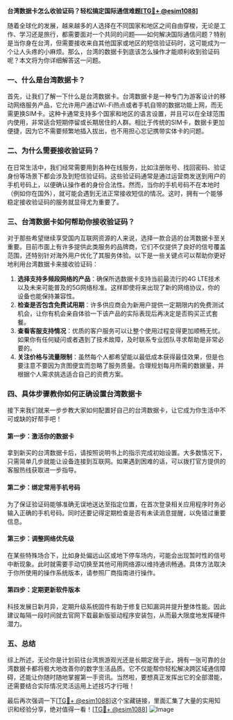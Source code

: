 **台湾数据卡怎么收验证码？轻松搞定国际通信难题[[TG💪+ @esim1088](https://t.me/s/esim1088)]**

随着全球化的发展，越来越多的人选择在不同国家和地区之间自由穿梭，无论是工作、学习还是旅行，都需要面对一个共同的问题——如何解决国际通信问题？特别是当你身在台湾，但需要接收来自其他国家或地区的短信验证码时，这可能成为一个让人头疼的小麻烦。那么，台湾的数据卡到底该怎么操作才能顺利收到验证码呢？本文将为你详细解答这一问题。

### 一、什么是台湾数据卡？

首先，让我们了解一下什么是台湾数据卡。台湾数据卡是一种专门为游客设计的移动网络服务产品，它允许用户通过Wi-Fi热点或者手机自带的数据功能上网，而无需更换SIM卡。这种卡通常支持多个国家和地区的语言设置，并且可以在全球范围内使用，非常适合短期停留或长期居住的人群。相比于传统的SIM卡，数据卡更加便捷，因为它不需要频繁地插入拔出，也不用担心忘记携带实体卡的问题。

### 二、为什么需要接收验证码？

在日常生活中，我们经常需要用到各种在线服务，比如注册账号、找回密码、验证身份等场景下都会涉及到短信验证码。这些验证码通常是通过运营商发送到用户的手机号码上，以便确认操作者的身份合法性。然而，当你的手机号码不在本地时（例如你在国外），就可能会遇到无法正常接收短信的情况。这时，拥有一个能够稳定接收验证码的服务就显得尤为重要了。

### 三、台湾数据卡如何帮助你接收验证码？

对于那些希望继续享受国内互联网资源的人来说，选择一款合适的台湾数据卡至关重要。目前市面上有许多提供此类服务的品牌商，它们不仅提供了良好的信号覆盖范围，还特别针对海外用户优化了其服务体验。以下是一些关键点可以帮助你更好地利用台湾数据卡来接收验证码：

1. **选择支持多频段网络的产品**：确保所选数据卡支持当前最流行的4G LTE技术以及未来可能普及的5G网络标准。这样即使将来出现了新的网络协议，你的设备也能保持兼容性。
2. **检查是否包含免费试用期**：许多供应商会为新用户提供一定期限内的免费测试机会，让你有机会亲自体验一下该产品的实际表现后再决定是否购买正式套餐。
3. **查看客服支持情况**：优质的客户服务可以让整个使用过程变得更加顺畅无忧。如果你有任何疑问或者遇到了技术故障，及时联系专业团队寻求帮助是非常必要的。
4. **关注价格与流量限制**：虽然每个人都希望能以最低成本获得最佳效果，但是也要注意不要因为贪图便宜而忽略了服务质量。合理规划每月所需的数据量，并根据个人需求挑选适合自己的资费方案。

### 四、具体步骤教你如何正确设置台湾数据卡

接下来我们就来一步步教大家如何配置好自己的台湾数据卡，让它成为你生活中不可或缺的好帮手吧！

#### 第一步：激活你的数据卡
拿到新买的台湾数据卡后，请按照说明书上的指示完成初始设置。大多数情况下，只需简单几步就能让设备连接到互联网。如果遇到困难的话，可以拨打官方提供的客服热线获取进一步指导。

#### 第二步：绑定常用手机号码
为了保证验证码能够准确无误地送达至指定位置，在首次登录相关应用程序时务必输入正确的手机号码。同时还要记得定期检查是否有未读消息提醒，以免错过重要信息。

#### 第三步：调整网络优先级
在某些特殊场合下，比如身处偏远山区或地下停车场内，可能会出现暂时性的信号中断现象。此时就需要手动切换至其他可用网络源以维持通讯畅通。具体方法取决于你所使用的操作系统版本，请参照厂商指南进行操作。

#### 第四步：定期更新软件版本
科技发展日新月异，定期升级系统固件有助于修复已知漏洞并提升整体性能。因此建议每隔一段时间就去官网下载最新版驱动程序安装包，从而最大限度地发挥硬件潜力。

### 五、总结

综上所述，无论你是计划前往台湾旅游观光还是长期定居于此，拥有一张可靠的台湾数据卡都将极大地改善你的数字生活品质。它不仅能帮你轻松解决跨区域通信障碍，还能让你随时随地掌握第一手资讯。当然啦，要想真正发挥出它的全部潜能，还需要结合实际情况灵活运用上述技巧才行哦！

最后再次强调一下[[TG💪+ @esim1088](https://t.me/s/esim1088)]这个宝藏链接，里面汇集了大量的实用知识和经验分享，绝对值得一看！[[TG💪+ @esim1088](https://t.me/s/esim1088)] ![Image](https://i.postimg.cc/4NQfJmqS/Snipaste-2025-05-13-00-14-12.png)